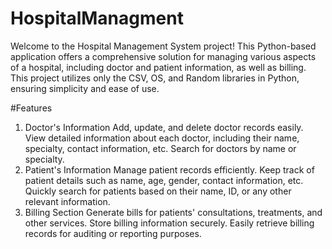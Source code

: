 # HospitalManagment
Welcome to the Hospital Management System project! This Python-based application offers a comprehensive solution for managing various aspects of a hospital, including doctor and patient information, as well as billing. This project utilizes only the CSV, OS, and Random libraries in Python, ensuring simplicity and ease of use.

#Features
1. Doctor's Information
Add, update, and delete doctor records easily.
View detailed information about each doctor, including their name, specialty, contact information, etc.
Search for doctors by name or specialty.
2. Patient's Information
Manage patient records efficiently.
Keep track of patient details such as name, age, gender, contact information, etc.
Quickly search for patients based on their name, ID, or any other relevant information.
3. Billing Section
Generate bills for patients' consultations, treatments, and other services.
Store billing information securely.
Easily retrieve billing records for auditing or reporting purposes.
